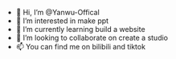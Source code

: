- 👋 Hi, I’m @Yanwu-Offical
- 👀 I’m interested in make ppt
- 🌱 I’m currently learning build a website
- 💞️ I’m looking to collaborate on create a studio
- 📫 You can find me on bilibili and tiktok
<!---
Yanwu-Offical/Yanwu-Offical is a ✨ special ✨ repository because its `README.md` (this file) appears on your GitHub profile.
You can click the Preview link to take a look at your changes.
--->
